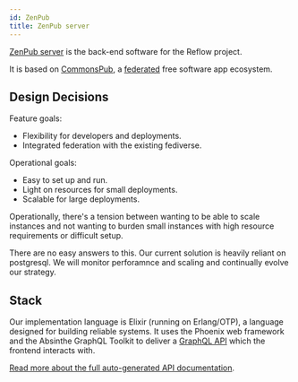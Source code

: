 ```yaml
---
id: ZenPub
title: ZenPub server
---
```


<section class="reflow__doc">
  
[ZenPub server](https://github.com/dyne/zenpub) is the back-end software for the Reflow project.

It is based on <a href="http://commonspub.org" rel="nofollow">CommonsPub</a>, a [federated](./federation) free software app ecosystem.

## Design Decisions

Feature goals:
- Flexibility for developers and deployments.
- Integrated federation with the existing fediverse.

Operational goals:

  - Easy to set up and run.
  - Light on resources for small deployments.
  - Scalable for large deployments.

Operationally, there's a tension between wanting to be able to scale instances and not wanting to burden small instances with high resource requirements or difficult setup.

There are no easy answers to this. Our current solution is heavily reliant on postgresql. We will monitor perforamnce and scaling and continually evolve our strategy.

## Stack

Our implementation language is Elixir (running on Erlang/OTP), a language designed for building reliable systems. It uses the Phoenix web framework and the Absinthe GraphQL Toolkit to deliver a <a href="https://graphql.org/" rel="nofollow">GraphQL API</a> which the frontend interacts with.

[Read more about the full auto-generated API documentation](/api/index). 

</section>
